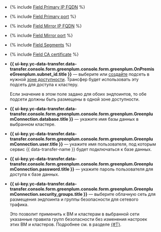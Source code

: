 * {% include [Field Primary IP FQDN](../../fields/greenplum/ui/primary-host.md) %}
* {% include [Field Primary port](../../fields/greenplum/ui/primary-port.md) %}
* {% include [Field Mirror IP FQDN](../../fields/greenplum/ui/mirror-host.md) %}
* {% include [Field Mirror port](../../fields/greenplum/ui/mirror-port.md) %}
* {% include [Field Segments](../../fields/greenplum/ui/segments.md) %}
* {% include [Field CA certificate](../../fields/greenplum/ui/ca-certificate.md) %}
* 
  **{{ ui-key.yc-data-transfer.data-transfer.console.form.greenplum.console.form.greenplum.OnPremiseGreenplum.subnet_id.title }}** — выберите или [создайте](../../../../vpc/operations/subnet-create.md) подсеть в нужной [зоне доступности](../../../../overview/concepts/geo-scope.md). Трансфер будет использовать эту подсеть для доступа к кластеру.


  Если значение в этом поле задано для обоих эндпоинтов, то обе подсети должны быть размещены в одной зоне доступности.
* **{{ ui-key.yc-data-transfer.data-transfer.console.form.greenplum.console.form.greenplum.GreenplumConnection.database.title }}** — укажите имя базы данных в выбранном кластере.
* **{{ ui-key.yc-data-transfer.data-transfer.console.form.greenplum.console.form.greenplum.GreenplumConnection.user.title }}** — укажите имя пользователя, под которым сервис {{ data-transfer-name }} будет подключаться к базе данных.
* **{{ ui-key.yc-data-transfer.data-transfer.console.form.greenplum.console.form.greenplum.GreenplumConnection.password.title }}** — укажите пароль пользователя для доступа к базе данных.
* **{{ ui-key.yc-data-transfer.data-transfer.console.form.greenplum.console.form.greenplum.GreenplumConnection.security_groups.title }}** — выберите облачную сеть для размещения эндпоинта и группы безопасности для сетевого трафика.

  Это позволит применить к ВМ и кластерам в выбранной сети указанные правила групп безопасности без изменения настроек этих ВМ и кластеров. Подробнее см. в разделе [{#T}](../../../../data-transfer/concepts/network.md).
